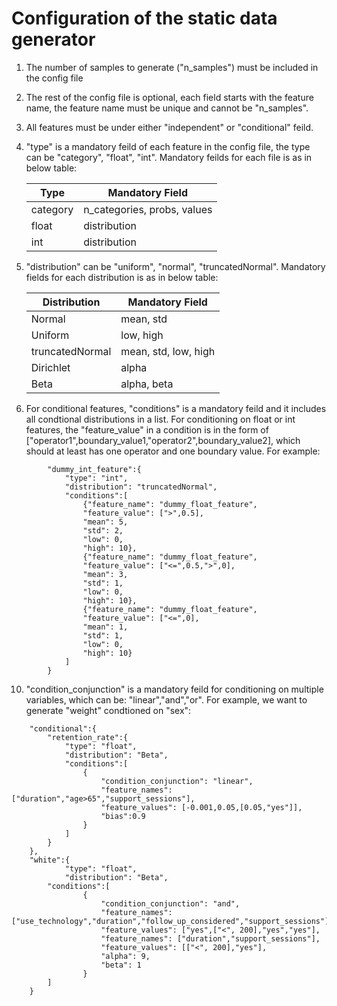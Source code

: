 
# Configuration of the static data generator


1. The number of samples to generate ("n_samples") must be included in the config file
2. The rest of the config file is optional, each field starts with the feature name, the feature name must be unique and cannot be "n_samples".
3. All features must be under either "independent" or "conditional" feild.
4. "type" is a mandatory feild of each feature in the config file, the type can be "category", "float", "int". Mandatory feilds for each file is as in below table:

    | Type       | Mandatory Field |
    |------------|-----------------|
    | category   | n_categories, probs, values    |
    | float      | distribution    |
    | int        | distribution    |


8. "distribution" can be "uniform", "normal", "truncatedNormal". Mandatory fields for each distribution is as in below table:

    | Distribution      | Mandatory Field |
    |------------|-----------------|
    | Normal   | mean, std    |
    | Uniform      | low, high    |
    | truncatedNormal        | mean, std, low, high    |
    | Dirichlet   | alpha    |
    | Beta   | alpha, beta    |

9. For conditional features, "conditions" is a mandatory feild and it includes all condtional distributions in a list. For conditioning on float or int features, the "feature_value" in a condition is in the form of ["operator1",boundary_value1,"operator2",boundary_value2], which should at least has one operator and one boundary value. For example:
```
        "dummy_int_feature":{
            "type": "int",
            "distribution": "truncatedNormal",
            "conditions":[
                {"feature_name": "dummy_float_feature",
                "feature_value": [">",0.5],
                "mean": 5,
                "std": 2,
                "low": 0,
                "high": 10},
                {"feature_name": "dummy_float_feature",
                "feature_value": ["<=",0.5,">",0],
                "mean": 3,
                "std": 1,
                "low": 0,
                "high": 10},
                {"feature_name": "dummy_float_feature",
                "feature_value": ["<=",0],
                "mean": 1,
                "std": 1,
                "low": 0,
                "high": 10}
            ]
        }
```

10. "condition_conjunction" is a mandatory feild for conditioning on multiple variables, which can be: "linear","and","or". For example, we want to generate "weight" condtioned on "sex":
```
    "conditional":{
        "retention_rate":{
            "type": "float",
            "distribution": "Beta",
            "conditions":[
                {
                    "condition_conjunction": "linear",
                    "feature_names": ["duration","age>65","support_sessions"],
                    "feature_values": [-0.001,0.05,[0.05,"yes"]],
                    "bias":0.9
                }
            ]
        }
    },
    "white":{
            "type": "float",
            "distribution": "Beta",
        "conditions":[
                {
                    "condition_conjunction": "and",
                    "feature_names": ["use_technology","duration","follow_up_considered","support_sessions"],
                    "feature_values": ["yes",["<", 200],"yes","yes"],
                    "feature_names": ["duration","support_sessions"],
                    "feature_values": [["<", 200],"yes"],
                    "alpha": 9,
                    "beta": 1
                }
        ]
    }
```

